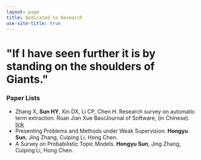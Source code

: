 ```yaml
---
layout: page
title: Dedicated to Research
use-site-title: true
---
```


# "If I have seen further it is by standing on the shoulders of Giants."


### Paper Lists
- Zhang X, **Sun HY**, Xin DX, Li CP, Chen H. Research survey on automatic term extraction. Ruan Jian Xue Bao/Journal of Software, (in Chinese). [link](http://www.jos.org.cn/1000-9825/6040.htm)
- Presenting Problems and Methods under Weak Supervision. **Hongyu Sun**, Jing Zhang, Cuiping Li, Hong Chen.
- A Survey on Probabilistic Topic Models. **Hongyu Sun**, Jing Zhang, Cuiping Li, Hong Chen.